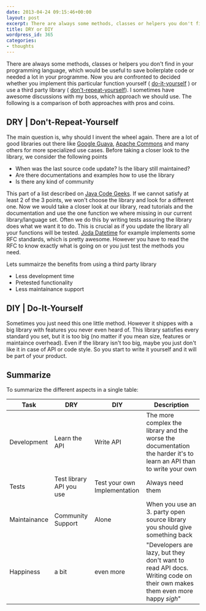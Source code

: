 ```yaml
---
date: 2013-04-24 09:15:46+00:00
layout: post
excerpt: There are always some methods, classes or helpers you don't find in your programming language, which would be useful to save boilerplate code or needed a lot in your programme. Now you are confronted to decided whether you implement this particular function yourself or use a third party library. I sometimes have awesome discussions with my boss, which approach we should use. The following is a comparison of both approaches with pros and coins.
title: DRY or DIY
wordpress_id: 365
categories:
- thoughts
---
```


There are always some methods, classes or helpers you don't find in your programming language, which would be useful to save boilerplate code or needed a lot in your programme. Now you are confronted to decided whether you implement this particular function yourself ( [do-it-yourself](http://en.wikipedia.org/wiki/Do_it_yourself) ) or use a third party library ( [don't-repeat-yourself](http://en.wikipedia.org/wiki/Don%27t_repeat_yourself)). I sometimes have awesome discussions with my boss, which approach we should use. The following is a comparison of both approaches with pros and coins.


## DRY | Don't-Repeat-Yourself


The main question is, why should I invent the wheel again. There are a lot of good libraries out there like
[Google Guava](https://code.google.com/p/guava-libraries/), [Apache Commons](http://commons.apache.org/) and many others
for more specialized use cases. Before taking a closer look to the library, we consider the following points


* When was the last source code update? Is the libary still maintained?
* Are there documentations and examples how to use the library
* Is there any kind of community


This part of a list described on
[Java Code Geeks](http://www.javacodegeeks.com/2013/01/seven-tips-for-using-third-party-libraries.html). If we cannot
satisfy at least 2 of the 3 points, we won't choose the library and look for a different one. Now we would take a closer
look at our library, read tutorials and the documentation and use the one function we where missing in our current
library/language set. Often we do this by writing tests assuring the library does what we want it to do. This is crucial
as if you update the library all your functions will be tested. [Joda Datetime](http://joda-time.sourceforge.net/) for
example implements some RFC standards, which is pretty awesome. However you have to read the RFC to know exactly what is
going on or you just test the methods you need.

Lets summairze the benefits from using a third party library

* Less development time
* Pretested functionality
* Less maintainance support




## DIY | Do-It-Yourself


Sometimes you just need this one little method. However it shippes with a big library with features you never even heard
of. This library satisfies every standard you set, but it is too big (no matter if you mean size, features or maintaince
overhead). Even if the library isn't too big, maybe you just don't like it in case of API or code style. So you start to
write it yourself and it will be part of your product.


## Summarize

To summarize the different aspects in a single table:

| Task | DRY | DIY | Description |
| ---- | --- | --- | ----------- |
| Development  | Learn the API | Write API | The more complex the library and the worse the documentation the harder it's to learn an API than to write your own |
| Tests  | Test library API you use | Test your own Implementation | Always need them      |
| Maintainance  | Community Support | Alone | When you use an 3. party open source library you should give something back |
| Happiness  | a bit | even more | "Developers are lazy, but they don't want to read API docs. Writing code on their own makes them even more happy *sigh*" |

